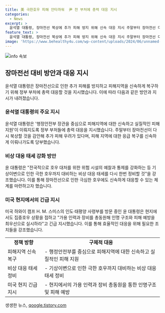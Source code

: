 ```yaml
---
title: 美 극한호우 피해 안타까워  尹 전 부처에 총력 대응 지시
categories:
  - News
excerpt: >
  윤석열 대통령, 장마전선 북상에 추가 피해 방지 위해 신속 대응 지시 주말부터 장마전선 다시 북상하여 극한 호우 우려 속에 윤석열 대통령이 행정안전부 등에 피해지원 강조. 행정안전부 장관 중심으로 신속 대응 전국적으로 위험 시설 강화와 비상 대응 태세 정비 지시. 가용 인력과 장비 동원하여 인명 구조와 피해 예방 최우선.
feature_text: >
  윤석열 대통령, 장마전선 북상에 추가 피해 방지 위해 신속 대응 지시 주말부터 장마전선 다시 북상하여 극한 호우 우려 속에 윤석열 대통령이 행정안전부 등에 피해지원 강조. 행정안전부 장관 중심으로 신속 대응 전국적으로 위험 시설 강화와 비상 대응 태세 정비 지시. 가용 인력과 장비 동원하여 인명 구조와 피해 예방 최우선.
image: 'https://www.behealthy4u.com/wp-content/uploads/2024/06/unnamed-file.png'
---
```


<p><img src="https://www.behealthy4u.com/wp-content/uploads/2024/06/unnamed-file.png" alt="info 속보" /></p>

<h2 data-ke-size="size26">장마전선 대비 방안과 대응 지시</h2>

<p data-ke-size="size16">윤석열 대통령은 장마전선으로 인한 추가 피해를 방지하고 피해지역을 신속하게 복구하기 위해 정부 부처에 총력 대응할 것을 지시했습니다. 이에 따라 다음과 같은 방안과 지시가 내려졌습니다.</p>

<h3>윤석열 대통령의 주요 지시</h3>

<p data-ke-size="size16">윤석열 대통령은 '행정안전부 장관을 중심으로 피해지역에 대한 신속하고 실질적인 피해 지원'이 이뤄지도록 정부 부처들에 총력 대응을 지시했습니다. 주말부터 장마전선이 다시 북상할 것을 감안해 추가 피해 우려가 있다며, 피해 지역에 대한 응급 복구를 신속하게 이뤄나가도록 당부했습니다.</p>

<h3>비상 대응 태세 강화 방안</h3>

<p data-ke-size="size16">윤 대통령은 "전국적으로 호우 대처를 위한 위험 시설의 예찰과 통제를 강화하는 등 기상이변으로 인한 극한 호우까지 대비하는 비상 대응 태세를 다시 한번 정비할 것"을 강조했습니다. 이를 통해 장마전선으로 인한 극심한 호우에도 신속하게 대응할 수 있는 체계를 마련하고자 했습니다.</p>

<h3>미국 현지에서의 긴급 지시</h3>

<p data-ke-size="size16">미국 하와이 캠프 H. M. 스미스의 인도·태평양 사령부를 방문 중인 윤 대통령은 현지에서도 집중호우 상황을 접하고 "가용 인력과 장비를 총동원해 인명 구조와 피해 예방을 최우선으로 실시하라"고 긴급 지시했습니다. 이를 통해 효율적인 대응을 위해 필요한 조치들을 강조했습니다.</p>

<table>
    <tr>
        <td style="text-align: center; height: 17px;"><b>정책 방향</b></td>
        <td style="text-align: center; height: 17px;"><b>구체적 대응</b></td>
    </tr>
    <tr>
        <td style="text-align: left; height: 17px;">피해지역 신속 복구</td>
        <td style="text-align: left; height: 17px;">- 행정안전부를 중심으로 피해지역에 대한 신속하고 실질적인 피해 지원</td>
    </tr>
    <tr>
        <td style="text-align: left; height: 17px;">비상 대응 태세 정비</td>
        <td style="text-align: left; height: 17px;">- 기상이변으로 인한 극한 호우까지 대비하는 비상 대응 태세 정비</td>
    </tr>
    <tr>
        <td style="text-align: left; height: 17px;">미국 현지 긴급 지시</td>
        <td style="text-align: left; height: 17px;">- 현지에서의 가용 인력과 장비 총동원을 통한 인명구조 및 피해 예방</td>
    </tr>
</table>
생생한 뉴스, <a href="https://qoogle.tistory.com" rel="dofollow">qoogle.tistory.com</a>


